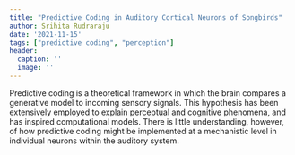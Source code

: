 ```yaml
---
title: "Predictive Coding in Auditory Cortical Neurons of Songbirds"
author: Srihita Rudraraju
date: '2021-11-15'
tags: ["predictive coding", "perception"]
header:
  caption: ''
  image: ''
---
```


Predictive coding is a theoretical framework in which the brain compares a generative model to incoming sensory signals. This hypothesis has been extensively employed to explain perceptual and cognitive phenomena, and has inspired computational models. There is little understanding, however, of how predictive coding might be implemented at a mechanistic level in individual neurons within the auditory system.

